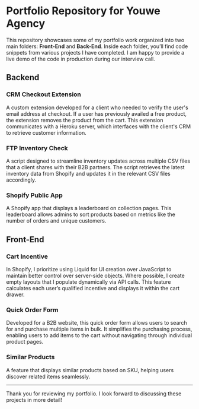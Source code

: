 # Portfolio Repository for Youwe Agency

This repository showcases some of my portfolio work organized into two main folders: **Front-End** and **Back-End**. Inside each folder, you’ll find code snippets from various projects I have completed. I am happy to provide a live demo of the code in production during our interview call.

## Backend

### CRM Checkout Extension
A custom extension developed for a client who needed to verify the user's email address at checkout. If a user has previously availed a free product, the extension removes the product from the cart. This extension communicates with a Heroku server, which interfaces with the client's CRM to retrieve customer information.

### FTP Inventory Check
A script designed to streamline inventory updates across multiple CSV files that a client shares with their B2B partners. The script retrieves the latest inventory data from Shopify and updates it in the relevant CSV files accordingly.

### Shopify Public App
A Shopify app that displays a leaderboard on collection pages. This leaderboard allows admins to sort products based on metrics like the number of orders and unique customers.

## Front-End

### Cart Incentive
In Shopify, I prioritize using Liquid for UI creation over JavaScript to maintain better control over server-side objects. Where possible, I create empty layouts that I populate dynamically via API calls. This feature calculates each user’s qualified incentive and displays it within the cart drawer.

### Quick Order Form
Developed for a B2B website, this quick order form allows users to search for and purchase multiple items in bulk. It simplifies the purchasing process, enabling users to add items to the cart without navigating through individual product pages.

### Similar Products
A feature that displays similar products based on SKU, helping users discover related items seamlessly.

---

Thank you for reviewing my portfolio. I look forward to discussing these projects in more detail!
